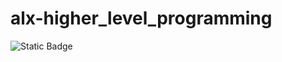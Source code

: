# alx-higher_level_programming
![Static Badge](https://img.shields.io/badge/javascript-black?logo=JavaScript&logoColor=%23F7DF1E)

